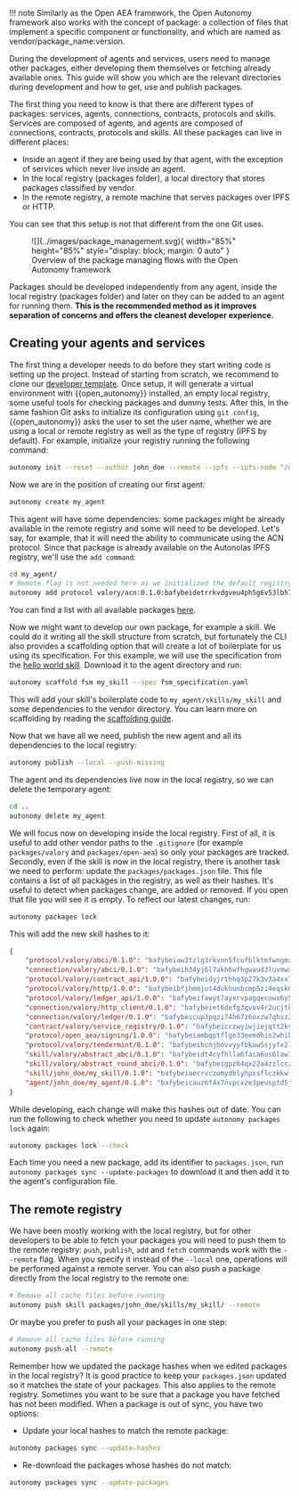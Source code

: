 !!! note
       Similarly as the Open AEA framework, the Open Autonomy framework also works with the concept of package: a collection of files that implement a specific component or functionality, and which are named as vendor/package_name:version.

During the development of agents and services, users need to manage other packages, either developing them themselves or fetching already available ones. This guide will show you which are the relevant directories during development and how to get, use and publish packages.

The first thing you need to know is that there are different types of packages: services, agents, connections, contracts, protocols and skills. Services are composed of agents, and agents are composed of connections, contracts, protocols and skills. All these packages can live in different places:

- Inside an agent if they are being used by that agent, with the exception of services which never live inside an agent.
- In the local registry (packages folder), a local directory that stores packages classified by vendor.
- In the remote registry, a remote machine that serves packages over IPFS or HTTP.

You can see that this setup is not that different from the one Git uses.

<figure markdown>
![](../images/package_management.svg){ width="85%" height="85%" style="display: block; margin: 0 auto" }
<figcaption>Overview of the package managing flows with the Open Autonomy framework</figcaption>
</figure>

Packages should be developed independently from any agent, inside the local registry (packages folder) and later on they can be added to an agent for running them. **This is the recommended method as it improves separation of concerns and offers the cleanest developer experience.**

## Creating your agents and services

The first thing a developer needs to do before they start writing code is setting up the project. Instead of starting from scratch, we recommend to clone our [developer template](https://github.com/valory-xyz/dev-template). Once setup, it will generate a virtual environment with {{open_autonomy}} installed, an empty local registry, some useful tools for checking packages and dummy tests. After this, in the same fashion Git asks to initialize its configuration using `git config`, {{open_autonomy}} asks the user to set the user name, whether we are using a local or remote registry as well as the type of registry (IPFS by default). For example, initialize your registry running the following command:

```bash
autonomy init --reset --author john_doe --remote --ipfs --ipfs-node "/dns/registry.autonolas.tech/tcp/443/https"
```

Now we are in the position of creating our first agent:

```bash
autonomy create my_agent
```

This agent will have some dependencies: some packages might be already available in the remote registry and some will need to be developed. Let's say, for example, that it will need the ability to communicate using the ACN protocol. Since that package is already available on the Autonolas IPFS registry, we'll use the `add command`:

```bash
cd my_agent/
# Remote flag is not needed here as we initialized the default registry to remote
autonomy add protocol valory/acn:0.1.0:bafybeidetrrkvdgveu4ph5g6v53lbh7ardfspbkpstmjxctx647bzyosyy
```

You can find a list with all available packages [here](../package_list.md).

Now we might want to develop our own package, for example a skill. We could do it writing all the skill structure from scratch, but fortunately the CLI also provides a scaffolding option that will create a lot of boilerplate for us using its specification. For this example, we will use the specification from the [hello world skill](https://raw.githubusercontent.com/valory-xyz/open-autonomy/main/packages/valory/skills/hello_world_abci/fsm_specification.yaml). Download it to the agent directory and run:

```bash
autonomy scaffold fsm my_skill --spec fsm_specification.yaml
```

This will add your skill's boilerplate code to `my_agent/skills/my_skill` and some dependencies to the vendor directory. You can learn more on scaffolding by reading the [scaffolding guide](../guides/scaffolding.md).

Now that we have all we need, publish the new agent and all its dependencies to the local registry:

```bash
autonomy publish --local --push-missing
```

The agent and its dependencies live now in the local registry, so we can delete the temporary agent:

```bash
cd ..
autonomy delete my_agent
```

We will focus now on developing inside the local registry. First of all, it is useful to add other vendor paths to the `.gitignore` (for example `packages/valory` and `packages/open-aea`) so only your packages are tracked. Secondly, even if the skill is now in the local registry, there is another task we need to perform: update the `packages/packages.json` file. This file contains a list of all packages in the registry, as well as their hashes. It's useful to detect when packages change, are added or removed. If you open that file you will see it is empty. To reflect our latest changes, run:

```bash
autonomy packages lock
```

This will add the new skill hashes to it:

```json
{
    "protocol/valory/abci/0.1.0": "bafybeiaw3tzlg3rkvnn5fcufblktmfwngmxugn4yo7pyjp76zz6aqtqcay",
    "connection/valory/abci/0.1.0": "bafybeih34yj6l7akh6wfhgwaud3luvmwxkiakcqzv3zjiz5q7jfqtdnela",
    "protocol/valory/contract_api/1.0.0": "bafybeidyjrthhq3p27k3v3a4xx7b7lu4fe4h765gmkyyyj7xur4b25bxim",
    "protocol/valory/http/1.0.0": "bafybeibfjhmmjut4dukhunbcmp5zi4eqsk6rgreztmg4svqfzyq4ei3o7i",
    "protocol/valory/ledger_api/1.0.0": "bafybeifawyt7ayxrvpagqecowx6y5hvc3dxzjbhhkutxsuk7u54cxo2g54",
    "connection/valory/http_client/0.1.0": "bafybeiet6defg3qvov4r2ucjtkywkz53xcg6mgarjfdqmnxfgdixgcx45y",
    "connection/valory/ledger/0.1.0": "bafybeicup3pqzi74h67z6oxzw7qhsz2dpezeqhalg7bex37fqcx5koivqu",
    "contract/valory/service_registry/0.1.0": "bafybeicczwyiwjiejqtt2kvkx3eit6faidt3zv5tkfdjyczg3e5xyhtvsy",
    "protocol/open_aea/signing/1.0.0": "bafybeiambqptflge33eemdhis2whik67hjplfnqwieoa6wblzlaf7vuo44",
    "protocol/valory/tendermint/0.1.0": "bafybeihcnjhovvyyfbkuw5sjyfx2lfd4soeocfqzxz54g67333m6nk5gxq",
    "skill/valory/abstract_abci/0.1.0": "bafybeidt4cyfhlla6faca6us6law7dijrlrzihcj6uwrmeaa3ho6fdck2u",
    "skill/valory/abstract_round_abci/0.1.0": "bafybeigpz64qx22a4zzlcczmc5frhlecytrh5q3x77lwe3a5kee2qrcchm",
    "skill/john_doe/my_skill/0.1.0": "bafybeiaecrvczomydblyhpxsflczkkwlwgu4wszydcwbhco3jjxdlcurve",
    "agent/john_doe/my_agent/0.1.0": "bafybeicauz6f4x7nvpcxze3peusptd5jeinuum3mhtije23jyvbizdw42y"
}
```

While developing, each change will make this hashes out of date. You can run the following to check whether you need to update `autonomy packages lock` again:

```bash
autonomy packages lock --check
```

Each time you need a new package, add its identifier to `packages.json`, run `autonomy packages sync --update-packages` to download it and then add it to the agent's configuration file.

## The remote registry

We have been mostly working with the local registry, but for other developers to be able to fetch your packages you will need to push them to the remote registry: `push`, `publish`, `add` and `fetch` commands work with the `--remote` flag. When you specify it instead of the `--local` one, operations will be performed against a remote server. You can also push a package directly from the local registry to the remote one:

```bash
# Remove all cache files before running
autonomy push skill packages/john_doe/skills/my_skill/ --remote
```

Or maybe you prefer to push all your packages in one step:

```bash
# Remove all cache files before running
autonomy push-all --remote
```

Remember how we updated the package hashes when we edited packages in the local registry? It is good practice to keep your `packages.json` updated so it matches the state of your packages. This also applies to the remote registry. Sometimes you want to be sure that a package you have fetched has not been modified. When a package is out of sync, you have two options:

- Update your local hashes to match the remote package:
```bash
autonomy packages sync --update-hashes
```

- Re-download the packages whose hashes do not match:
```bash
autonomy packages sync --update-packages
```